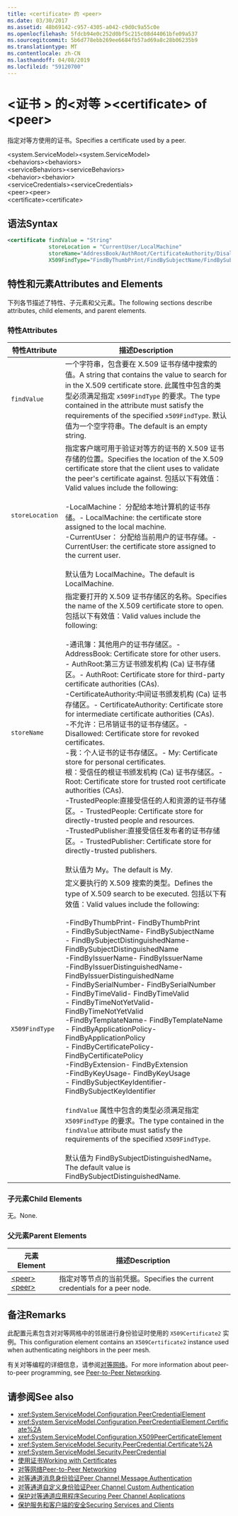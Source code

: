 ```yaml
---
title: <certificate> 的 <peer>
ms.date: 03/30/2017
ms.assetid: 48b69142-c957-4305-a042-c9d0c9a55c0e
ms.openlocfilehash: 5fdcb94e0c252d0bf5c215c08d44061bfe09a537
ms.sourcegitcommit: 5b6d778ebb269ee6684fb57ad69a8c28b06235b9
ms.translationtype: MT
ms.contentlocale: zh-CN
ms.lasthandoff: 04/08/2019
ms.locfileid: "59120700"
---
```

# <a name="certificate-of-peer"></a><span data-ttu-id="89cfa-102">\<证书 > 的\<对等 ></span><span class="sxs-lookup"><span data-stu-id="89cfa-102">\<certificate> of \<peer></span></span>
<span data-ttu-id="89cfa-103">指定对等方使用的证书。</span><span class="sxs-lookup"><span data-stu-id="89cfa-103">Specifies a certificate used by a peer.</span></span>  
  
 <span data-ttu-id="89cfa-104">\<system.ServiceModel></span><span class="sxs-lookup"><span data-stu-id="89cfa-104">\<system.ServiceModel></span></span>  
<span data-ttu-id="89cfa-105">\<behaviors></span><span class="sxs-lookup"><span data-stu-id="89cfa-105">\<behaviors></span></span>  
<span data-ttu-id="89cfa-106">\<serviceBehaviors></span><span class="sxs-lookup"><span data-stu-id="89cfa-106">\<serviceBehaviors></span></span>  
<span data-ttu-id="89cfa-107">\<behavior></span><span class="sxs-lookup"><span data-stu-id="89cfa-107">\<behavior></span></span>  
<span data-ttu-id="89cfa-108">\<serviceCredentials></span><span class="sxs-lookup"><span data-stu-id="89cfa-108">\<serviceCredentials></span></span>  
<span data-ttu-id="89cfa-109">\<peer></span><span class="sxs-lookup"><span data-stu-id="89cfa-109">\<peer></span></span>  
<span data-ttu-id="89cfa-110">\<certificate></span><span class="sxs-lookup"><span data-stu-id="89cfa-110">\<certificate></span></span>  
  
## <a name="syntax"></a><span data-ttu-id="89cfa-111">语法</span><span class="sxs-lookup"><span data-stu-id="89cfa-111">Syntax</span></span>  
  
```xml  
<certificate findValue = "String"
             storeLocation = "CurrentUser/LocalMachine"
             storeName="AddressBook/AuthRoot/CertificateAuthority/Disallowed/My/Root/TrustedPeople/TrustedPublisher"
             X509FindType="FindByThumbPrint/FindBySubjectName/FindBySubjectDistinguishedName/FindByIssuerName/FindByIssuerDistinguishedName/FindBySerialNumber/FindByTimeValid/FindByTimeNotYetValid/FindByTemplateName/FindByApplicationPolicy/FindByCertificatePolicy/FindByExtension/FindByKeyUsage/FindBySubjectKeyIdentifier" />
```  
  
## <a name="attributes-and-elements"></a><span data-ttu-id="89cfa-112">特性和元素</span><span class="sxs-lookup"><span data-stu-id="89cfa-112">Attributes and Elements</span></span>  
 <span data-ttu-id="89cfa-113">下列各节描述了特性、子元素和父元素。</span><span class="sxs-lookup"><span data-stu-id="89cfa-113">The following sections describe attributes, child elements, and parent elements.</span></span>  
  
### <a name="attributes"></a><span data-ttu-id="89cfa-114">特性</span><span class="sxs-lookup"><span data-stu-id="89cfa-114">Attributes</span></span>  
  
|<span data-ttu-id="89cfa-115">特性</span><span class="sxs-lookup"><span data-stu-id="89cfa-115">Attribute</span></span>|<span data-ttu-id="89cfa-116">描述</span><span class="sxs-lookup"><span data-stu-id="89cfa-116">Description</span></span>|  
|---------------|-----------------|  
|`findValue`|<span data-ttu-id="89cfa-117">一个字符串，包含要在 X.509 证书存储中搜索的值。</span><span class="sxs-lookup"><span data-stu-id="89cfa-117">A string that contains the value to search for in the X.509 certificate store.</span></span> <span data-ttu-id="89cfa-118">此属性中包含的类型必须满足指定 `x509FindType` 的要求。</span><span class="sxs-lookup"><span data-stu-id="89cfa-118">The type contained in the attribute must satisfy the requirements of the specified `x509FindType`.</span></span> <span data-ttu-id="89cfa-119">默认值为一个空字符串。</span><span class="sxs-lookup"><span data-stu-id="89cfa-119">The default is an empty string.</span></span>|  
|`storeLocation`|<span data-ttu-id="89cfa-120">指定客户端可用于验证对等方的证书的 X.509 证书存储的位置。</span><span class="sxs-lookup"><span data-stu-id="89cfa-120">Specifies the location of the X.509 certificate store that the client uses to validate the peer's certificate against.</span></span> <span data-ttu-id="89cfa-121">包括以下有效值：</span><span class="sxs-lookup"><span data-stu-id="89cfa-121">Valid values include the following:</span></span><br /><br /> <span data-ttu-id="89cfa-122">-LocalMachine： 分配给本地计算机的证书存储。</span><span class="sxs-lookup"><span data-stu-id="89cfa-122">-   LocalMachine: the certificate store assigned to the local machine.</span></span><br /><span data-ttu-id="89cfa-123">-CurrentUser： 分配给当前用户的证书存储。</span><span class="sxs-lookup"><span data-stu-id="89cfa-123">-   CurrentUser: the certificate store assigned to the current user.</span></span><br /><br /> <span data-ttu-id="89cfa-124">默认值为 LocalMachine。</span><span class="sxs-lookup"><span data-stu-id="89cfa-124">The default is LocalMachine.</span></span>|  
|`storeName`|<span data-ttu-id="89cfa-125">指定要打开的 X.509 证书存储区的名称。</span><span class="sxs-lookup"><span data-stu-id="89cfa-125">Specifies the name of the X.509 certificate store to open.</span></span> <span data-ttu-id="89cfa-126">包括以下有效值：</span><span class="sxs-lookup"><span data-stu-id="89cfa-126">Valid values include the following:</span></span><br /><br /> <span data-ttu-id="89cfa-127">-通讯簿：其他用户的证书存储区。</span><span class="sxs-lookup"><span data-stu-id="89cfa-127">-   AddressBook: Certificate store for other users.</span></span><br /><span data-ttu-id="89cfa-128">-   AuthRoot:第三方证书颁发机构 (Ca) 证书存储区。</span><span class="sxs-lookup"><span data-stu-id="89cfa-128">-   AuthRoot: Certificate store for third-party certificate authorities (CAs).</span></span><br /><span data-ttu-id="89cfa-129">-CertificateAuthority:中间证书颁发机构 (Ca) 证书存储区。</span><span class="sxs-lookup"><span data-stu-id="89cfa-129">-   CertificateAuthority: Certificate store for intermediate certificate authorities (CAs).</span></span><br /><span data-ttu-id="89cfa-130">-不允许：已吊销证书的证书存储区。</span><span class="sxs-lookup"><span data-stu-id="89cfa-130">-   Disallowed: Certificate store for revoked certificates.</span></span><br /><span data-ttu-id="89cfa-131">-我：个人证书的证书存储区。</span><span class="sxs-lookup"><span data-stu-id="89cfa-131">-   My: Certificate store for personal certificates.</span></span><br /><span data-ttu-id="89cfa-132">根：受信任的根证书颁发机构 (Ca) 证书存储区。</span><span class="sxs-lookup"><span data-stu-id="89cfa-132">-   Root: Certificate store for trusted root certificate authorities (CAs).</span></span><br /><span data-ttu-id="89cfa-133">-TrustedPeople:直接受信任的人和资源的证书存储区。</span><span class="sxs-lookup"><span data-stu-id="89cfa-133">-   TrustedPeople: Certificate store for directly-trusted people and resources.</span></span><br /><span data-ttu-id="89cfa-134">-TrustedPublisher:直接受信任发布者的证书存储区。</span><span class="sxs-lookup"><span data-stu-id="89cfa-134">-   TrustedPublisher: Certificate store for directly-trusted publishers.</span></span><br /><br /> <span data-ttu-id="89cfa-135">默认值为 My。</span><span class="sxs-lookup"><span data-stu-id="89cfa-135">The default is My.</span></span>|  
|`X509FindType`|<span data-ttu-id="89cfa-136">定义要执行的 X.509 搜索的类型。</span><span class="sxs-lookup"><span data-stu-id="89cfa-136">Defines the type of X.509 search to be executed.</span></span> <span data-ttu-id="89cfa-137">包括以下有效值：</span><span class="sxs-lookup"><span data-stu-id="89cfa-137">Valid values include the following:</span></span><br /><br /> <span data-ttu-id="89cfa-138">-FindByThumbPrint</span><span class="sxs-lookup"><span data-stu-id="89cfa-138">-   FindByThumbPrint</span></span><br /><span data-ttu-id="89cfa-139">-   FindBySubjectName</span><span class="sxs-lookup"><span data-stu-id="89cfa-139">-   FindBySubjectName</span></span><br /><span data-ttu-id="89cfa-140">-   FindBySubjectDistinguishedName</span><span class="sxs-lookup"><span data-stu-id="89cfa-140">-   FindBySubjectDistinguishedName</span></span><br /><span data-ttu-id="89cfa-141">-FindByIssuerName</span><span class="sxs-lookup"><span data-stu-id="89cfa-141">-   FindByIssuerName</span></span><br /><span data-ttu-id="89cfa-142">-FindByIssuerDistinguishedName</span><span class="sxs-lookup"><span data-stu-id="89cfa-142">-   FindByIssuerDistinguishedName</span></span><br /><span data-ttu-id="89cfa-143">-   FindBySerialNumber</span><span class="sxs-lookup"><span data-stu-id="89cfa-143">-   FindBySerialNumber</span></span><br /><span data-ttu-id="89cfa-144">-   FindByTimeValid</span><span class="sxs-lookup"><span data-stu-id="89cfa-144">-   FindByTimeValid</span></span><br /><span data-ttu-id="89cfa-145">-   FindByTimeNotYetValid</span><span class="sxs-lookup"><span data-stu-id="89cfa-145">-   FindByTimeNotYetValid</span></span><br /><span data-ttu-id="89cfa-146">-FindByTemplateName</span><span class="sxs-lookup"><span data-stu-id="89cfa-146">-   FindByTemplateName</span></span><br /><span data-ttu-id="89cfa-147">-   FindByApplicationPolicy</span><span class="sxs-lookup"><span data-stu-id="89cfa-147">-   FindByApplicationPolicy</span></span><br /><span data-ttu-id="89cfa-148">-   FindByCertificatePolicy</span><span class="sxs-lookup"><span data-stu-id="89cfa-148">-   FindByCertificatePolicy</span></span><br /><span data-ttu-id="89cfa-149">-FindByExtension</span><span class="sxs-lookup"><span data-stu-id="89cfa-149">-   FindByExtension</span></span><br /><span data-ttu-id="89cfa-150">-FindByKeyUsage</span><span class="sxs-lookup"><span data-stu-id="89cfa-150">-   FindByKeyUsage</span></span><br /><span data-ttu-id="89cfa-151">-   FindBySubjectKeyIdentifier</span><span class="sxs-lookup"><span data-stu-id="89cfa-151">-   FindBySubjectKeyIdentifier</span></span><br /><br /> <span data-ttu-id="89cfa-152">`findValue` 属性中包含的类型必须满足指定 `X509FindType` 的要求。</span><span class="sxs-lookup"><span data-stu-id="89cfa-152">The type contained in the `findValue` attribute must satisfy the requirements of the specified `X509FindType`.</span></span><br /><br /> <span data-ttu-id="89cfa-153">默认值为 FindBySubjectDistinguishedName。</span><span class="sxs-lookup"><span data-stu-id="89cfa-153">The default value is FindBySubjectDistinguishedName.</span></span>|  
  
### <a name="child-elements"></a><span data-ttu-id="89cfa-154">子元素</span><span class="sxs-lookup"><span data-stu-id="89cfa-154">Child Elements</span></span>  
 <span data-ttu-id="89cfa-155">无。</span><span class="sxs-lookup"><span data-stu-id="89cfa-155">None.</span></span>  
  
### <a name="parent-elements"></a><span data-ttu-id="89cfa-156">父元素</span><span class="sxs-lookup"><span data-stu-id="89cfa-156">Parent Elements</span></span>  
  
|<span data-ttu-id="89cfa-157">元素</span><span class="sxs-lookup"><span data-stu-id="89cfa-157">Element</span></span>|<span data-ttu-id="89cfa-158">描述</span><span class="sxs-lookup"><span data-stu-id="89cfa-158">Description</span></span>|  
|-------------|-----------------|  
|[<span data-ttu-id="89cfa-159">\<peer></span><span class="sxs-lookup"><span data-stu-id="89cfa-159">\<peer></span></span>](../../../../../docs/framework/configure-apps/file-schema/wcf/peer-of-servicecredentials.md)|<span data-ttu-id="89cfa-160">指定对等节点的当前凭据。</span><span class="sxs-lookup"><span data-stu-id="89cfa-160">Specifies the current credentials for a peer node.</span></span>|  
  
## <a name="remarks"></a><span data-ttu-id="89cfa-161">备注</span><span class="sxs-lookup"><span data-stu-id="89cfa-161">Remarks</span></span>  
 <span data-ttu-id="89cfa-162">此配置元素包含对对等网格中的邻居进行身份验证时使用的 `X509Certificate2` 实例。</span><span class="sxs-lookup"><span data-stu-id="89cfa-162">This configuration element contains an `X509Certificate2` instance used when authenticating neighbors in the peer mesh.</span></span>  
  
 <span data-ttu-id="89cfa-163">有关对等编程的详细信息，请参阅[对等网络](../../../../../docs/framework/wcf/feature-details/peer-to-peer-networking.md)。</span><span class="sxs-lookup"><span data-stu-id="89cfa-163">For more information about peer-to-peer programming, see [Peer-to-Peer Networking](../../../../../docs/framework/wcf/feature-details/peer-to-peer-networking.md).</span></span>  
  
## <a name="see-also"></a><span data-ttu-id="89cfa-164">请参阅</span><span class="sxs-lookup"><span data-stu-id="89cfa-164">See also</span></span>

- <xref:System.ServiceModel.Configuration.PeerCredentialElement>
- <xref:System.ServiceModel.Configuration.PeerCredentialElement.Certificate%2A>
- <xref:System.ServiceModel.Configuration.X509PeerCertificateElement>
- <xref:System.ServiceModel.Security.PeerCredential.Certificate%2A>
- <xref:System.ServiceModel.Security.PeerCredential>
- [<span data-ttu-id="89cfa-165">使用证书</span><span class="sxs-lookup"><span data-stu-id="89cfa-165">Working with Certificates</span></span>](../../../../../docs/framework/wcf/feature-details/working-with-certificates.md)
- [<span data-ttu-id="89cfa-166">对等网络</span><span class="sxs-lookup"><span data-stu-id="89cfa-166">Peer-to-Peer Networking</span></span>](../../../../../docs/framework/wcf/feature-details/peer-to-peer-networking.md)
- [<span data-ttu-id="89cfa-167">对等通道消息身份验证</span><span class="sxs-lookup"><span data-stu-id="89cfa-167">Peer Channel Message Authentication</span></span>](https://docs.microsoft.com/previous-versions/dotnet/netframework-3.5/aa967730(v=vs.90))
- [<span data-ttu-id="89cfa-168">对等通道自定义身份验证</span><span class="sxs-lookup"><span data-stu-id="89cfa-168">Peer Channel Custom Authentication</span></span>](https://docs.microsoft.com/previous-versions/dotnet/netframework-3.5/ms751447(v=vs.90))
- [<span data-ttu-id="89cfa-169">保护对等通道应用程序</span><span class="sxs-lookup"><span data-stu-id="89cfa-169">Securing Peer Channel Applications</span></span>](../../../../../docs/framework/wcf/feature-details/securing-peer-channel-applications.md)
- [<span data-ttu-id="89cfa-170">保护服务和客户端的安全</span><span class="sxs-lookup"><span data-stu-id="89cfa-170">Securing Services and Clients</span></span>](../../../../../docs/framework/wcf/feature-details/securing-services-and-clients.md)
